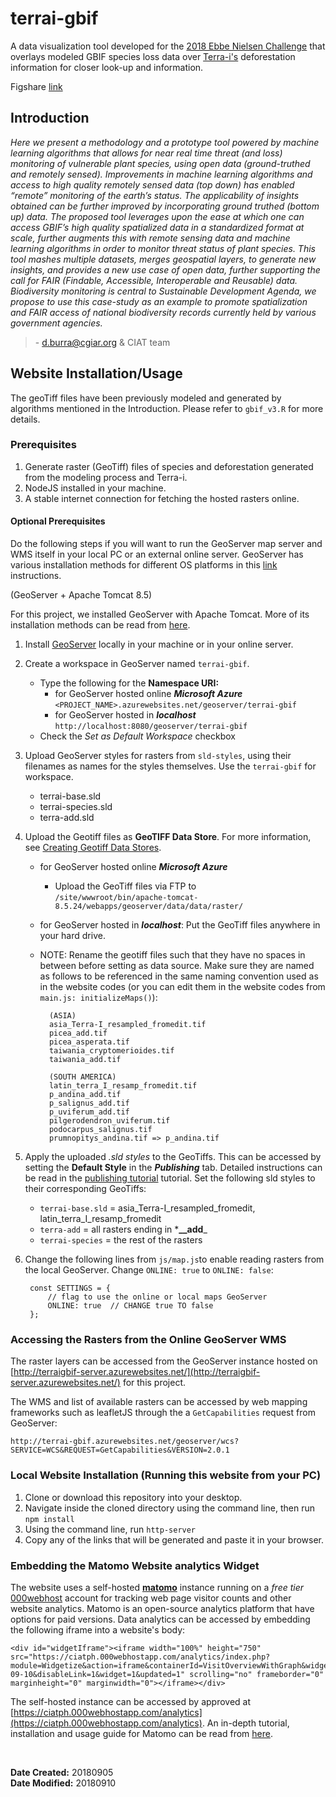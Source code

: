 # terrai-gbif


A data visualization tool developed for the [2018 Ebbe Nielsen Challenge](https://www.gbif.org/news/1GQURfK5jS4Iq4O06Y0EK4/2018-gbif-ebbe-nielsen-challenge-seeks-open-data-innovations-for-biodiversity) that overlays modeled GBIF species loss data over [Terra-i's](http://terra-i.org/terra-i.html) deforestation information for closer look-up and information.

Figshare [link](https://figshare.com/s/0b556b9d4c4a5d6f0e9c)

## Introduction

*Here we present a methodology and a prototype tool powered by machine learning algorithms that allows for near real time threat (and loss) monitoring of vulnerable plant species, using open data (ground-truthed and remotely sensed). Improvements in machine learning algorithms and access to high quality remotely sensed data (top down) has enabled “remote” monitoring of the earth’s status. The applicability of insights obtained can be further improved by incorporating ground truthed (bottom up) data. The proposed tool leverages upon the ease at which one can access GBIF’s high quality spatialized data in a standardized format at scale, further augments this with remote sensing data and machine learning algorithms in order to monitor threat status of plant species. This tool mashes multiple datasets, merges geospatial layers, to generate new insights, and provides a new use case of open data, further supporting the call for FAIR (Findable, Accessible, Interoperable and Reusable) data. Biodiversity monitoring is central to Sustainable Development Agenda, we propose to use this case-study as an example to promote spatialization and FAIR access of national biodiversity records currently held by various government agencies.*
> 
> \- d.burra@cgiar.org & CIAT team


## Website Installation/Usage

The geoTiff files have been previously modeled and generated by algorithms mentioned in the Introduction. Please refer to `gbif_v3.R` for more details.

### Prerequisites

1. Generate raster (GeoTiff) files of species and deforestation generated from the modeling process and Terra-i. 
2. NodeJS installed in your machine.
3. A stable internet connection for fetching the hosted rasters online.

#### Optional Prerequisites

Do the following steps if you will want to run the GeoServer map server and WMS itself in your local PC or an external online server. GeoServer has various installation methods for different OS platforms in this [link](http://docs.geoserver.org/stable/en/user/installation/win_installer.html) instructions. 

(GeoServer + Apache Tomcat 8.5) 

For this project, we installed GeoServer with Apache Tomcat. More of its installation methods can be read from [here](https://geoserver.geo-solutions.it/edu/en/install_run/gs_install.html).

1. Install [GeoServer](http://geoserver.org/) locally in your machine or in your online server. 

2. Create a workspace in GeoServer named `terrai-gbif`.
	- Type the following for the **Namespace URI:** <br> 
		- for GeoServer hosted online _**Microsoft Azure**_ <br>
		`<PROJECT_NAME>.azurewebsites.net/geoserver/terrai-gbif` 
		- for GeoServer hosted in _**localhost**_ <br>
		`http://localhost:8080/geoserver/terrai-gbif` 
	- Check the *Set as Default Workspace* checkbox
	
3. Upload GeoServer styles for rasters from `sld-styles`, using their filenames as names for the styles themselves. Use the `terrai-gbif` for workspace.

	- terrai-base.sld
	- terrai-species.sld
	- terra-add.sld
	
4. Upload the Geotiff files as **GeoTIFF Data Store**. For more information, see [Creating Geotiff Data Stores](https://geoserver.geo-solutions.it/edu/en/adding_data/add_geotiff.html). 
	- for GeoServer hosted online _**Microsoft Azure**_ <br>
		- Upload the GeoTiff files via FTP to <br> `/site/wwwroot/bin/apache-tomcat-8.5.24/webapps/geoserver/data/data/raster/`
	- for GeoServer hosted in _**localhost**_: Put the GeoTiff files anywhere in your hard drive.
		
	- NOTE: Rename the geotiff files such that they have no spaces in between before setting as data source. Make sure they are named as follows to be referenced in the same naming convention used as in the website codes (or you can edit them in the website codes from `main.js: initializeMaps()`):

			(ASIA)
			asia_Terra-I_resampled_fromedit.tif
			picea_add.tif
			picea_asperata.tif
			taiwania_cryptomerioides.tif
			taiwania_add.tif

			(SOUTH AMERICA)
			latin_terra_I_resamp_fromedit.tif
			p_andina_add.tif
			p_salignus_add.tif
			p_uviferum_add.tif
			pilgerodendron_uviferum.tif 	
			podocarpus_salignus.tif 
			prumnopitys_andina.tif => p_andina.tif

5. Apply the uploaded *.sld styles* to the GeoTiffs.  This can be accessed by setting the **Default Style** in the _**Publishing**_ tab.  Detailed instructions can be read in the [publishing tutorial](http://docs.geoserver.org/latest/en/user/gettingstarted/shapefile-quickstart/index.html) tutorial. Set the following sld styles to their corresponding GeoTiffs:

	- `terrai-base.sld` = asia_Terra-I\_resampled\_fromedit, latin\_terra\_I\_resamp\_fromedit
	- `terra-add` = all rasters ending in \***\__add**_
	- `terrai-species` = the rest of the rasters

6. Change the following lines from `js/map.js`to enable reading rasters from the local GeoServer. Change `ONLINE: true` to `ONLINE: false`:

		const SETTINGS = {
		    // flag to use the online or local maps GeoServer
		    ONLINE: true  // CHANGE true TO false
		};

### Accessing the Rasters from the Online GeoServer WMS

The raster layers can be accessed from the GeoServer instance hosted on [http://terraigbif-server.azurewebsites.net/](http://terraigbif-server.azurewebsites.net/) for this project.

The WMS and list of available rasters can be accessed by web mapping frameworks such as leafletJS through the a `GetCapabilities` request from GeoServer:

`http://terrai-gbif.azurewebsites.net/geoserver/wcs?SERVICE=WCS&REQUEST=GetCapabilities&VERSION=2.0.1`

### Local Website Installation (Running this website from your PC)

1. Clone or download this repository into your desktop.
2. Navigate inside the cloned directory using the command line, then run `npm install`
3. Using the command line, run `http-server`
4. Copy any of the links that will be generated and paste it in your browser.

### Embedding the Matomo Website analytics Widget

The website uses a self-hosted [**matomo**](https://matomo.org/) instance running on a *free tier* [000webhost](https://www.000webhost.com/) account for tracking web page visitor counts and other website analytics. Matomo is an open-source analytics platform that have options for paid versions. Data analytics can be accessed by embedding the following iframe into a website's body:


	<div id="widgetIframe"><iframe width="100%" height="750" src="https://ciatph.000webhostapp.com/analytics/index.php?module=Widgetize&action=iframe&containerId=VisitOverviewWithGraph&widget=1&moduleToWidgetize=CoreHome&actionToWidgetize=renderWidgetContainer&idSite=2&period=day&date=2018-09-10&disableLink=1&widget=1&updated=1" scrolling="no" frameborder="0" marginheight="0" marginwidth="0"></iframe></div>

The self-hosted instance can be accessed by approved at [https://ciatph.000webhostapp.com/analytics](https://ciatph.000webhostapp.com/analytics). An in-depth tutorial, installation and usage guide for Matomo can be read from [here](https://github.com/ciatph/pagemetrics). 


<br>

**Date Created:** 20180905<br>
**Date Modified:** 20180910
